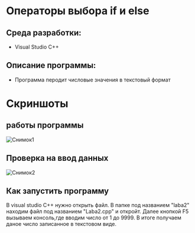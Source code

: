 # Операторы выбора if и else
## Среда разработки:
- Visual Studio C++
## Описание программы:
- Программа перодит числовые значения в текстовый формат
# Скриншоты 
## работы программы
![Снимок1](https://user-images.githubusercontent.com/90559607/144745375-aef68a82-643f-41ba-8385-09185907f374.PNG)

## Проверка на ввод данных
![Снимок2](https://user-images.githubusercontent.com/90559607/144745380-db6f728a-5fa3-4dab-89db-1ba16fad7ea3.PNG)

## Как запустить программу
В visual studio C++ нужно открыть файл. В папке под названием "laba2" находим файл под названием "Laba2.cpp" и откройт. Далее кнопкой F5 вызываем консоль,где вводим число от 1 до 9999. В итоге получаем даное число записанное в текстовом виде.
